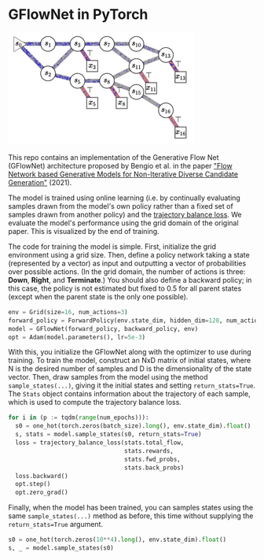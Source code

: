 # GFlowNet in PyTorch

![gflownet](images/gflownet_anim.gif)

This repo contains an implementation of the Generative Flow Net (GFlowNet) architecture proposed by Bengio et al. in the paper ["Flow Network based Generative Models for Non-Iterative Diverse Candidate Generation"](https://arxiv.org/abs/2106.04399) (2021).

The model is trained using online learning (i.e. by continually evaluating samples drawn from the model's own policy rather than a fixed set of samples drawn from another policy) and the [trajectory balance loss](https://arxiv.org/abs/2201.13259). We evaluate the model's performance using the grid domain of the original paper. This is visualized by the end of training.

The code for training the model is simple. First, initialize the grid environment using a grid size. Then, define a policy network taking a state (represented by a vector) as input and outputting a vector of probabilities over possible actions. (In the grid domain, the number of actions is three: **Down**, **Right**, and **Terminate**.) You should also define a backward policy; in this case, the policy is not estimated but fixed to 0.5 for all parent states (except when the parent state is the only one possible).

```python
env = Grid(size=16, num_actions=3)
forward_policy = ForwardPolicy(env.state_dim, hidden_dim=128, num_actions=3)
model = GFlowNet(forward_policy, backward_policy, env)
opt = Adam(model.parameters(), lr=5e-3)
```

With this, you initialize the GFlowNet along with the optimizer to use during training. To train the model, construct an NxD matrix of initial states, where N is the desired number of samples and D is the dimensionality of the state vector. Then, draw samples from the model using the method `sample_states(...)`, giving it the initial states and setting `return_stats=True`. The `Stats` object contains information about the trajectory of each sample, which is used to compute the trajectory balance loss.

```python
for i in (p := tqdm(range(num_epochs))):
  s0 = one_hot(torch.zeros(batch_size).long(), env.state_dim).float()
  s, stats = model.sample_states(s0, return_stats=True)
  loss = trajectory_balance_loss(stats.total_flow,
                                 stats.rewards,
                                 stats.fwd_probs,
                                 stats.back_probs)
  loss.backward()
  opt.step()
  opt.zero_grad()
```

Finally, when the model has been trained, you can samples states using the same `sample_states(...)` method as before, this time without supplying the `return_stats=True` argument.

```python
s0 = one_hot(torch.zeros(10**4).long(), env.state_dim).float()
s, _ = model.sample_states(s0)
```
